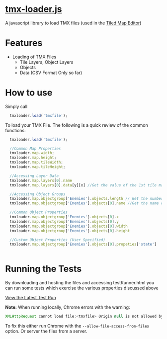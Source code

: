 [tmx-loader.js](http://jamielewisuk.github.com/tmx-loader.js)
=============

A javascript library to load TMX files (used in the [Tiled Map Editor](http://mapeditor.org))

Features
========

  - Loading of TMX Files
    - Tile Layers, Object Layers
    - Objects
    - Data (CSV Format Only so far)

How to use
==========
  
Simply call 

``` javascript 
  tmxloader.load('tmxfile'); 
```
To load your TMX File. The following is a quick review of the common functions:

``` javascript 
  tmxloader.load('tmxfile'); 

  //Common Map Properties
  tmxloader.map.width; 
  tmxloader.map.height; 
  tmxloader.map.tileWidth; 
  tmxloader.map.tileHeight; 

  //Accessing Layer Data
  tmxloader.map.layers[0].name
  tmxloader.map.layers[0].data[y][x] //Get the value of the 1st tile map layer at co-ordinates (x,y);

  //Accessing Object Groups
  tmxloader.map.objectgroup['Enemies'].objects.length // Get the number of objects in the Object Group 'Enemies'
  tmxloader.map.objectgroup['Enemies'].objects[0].name //Get the name of an object

  //Common Object Properties
  tmxloader.map.objectgroup['Enemies'].objects[0].x 
  tmxloader.map.objectgroup['Enemies'].objects[0].y
  tmxloader.map.objectgroup['Enemies'].objects[0].width
  tmxloader.map.objectgroup['Enemies'].objects[0].height

  //Custom Object Properties (User Specified)
  tmxloader.map.objectgroup['Enemies'].objects[0].propeties['state']
  
```

Running the Tests
=================

By downloading and hosting the files and accessing testRunner.html you can run some tests which exercise the various properties discussed above

[View the Latest Test Run](http://jamielewisuk.github.com/tmx-loader.js/testRunner.html)

**Note:** When running locally, Chrome errors with the warning: 
``` javascript 
XMLHttpRequest cannot load file:<tmxfile> Origin null is not allowed by Access-Control-Allow-Origin.
```
To fix this either run Chrome with the ```--allow-file-access-from-files``` option. Or server the files from a server.